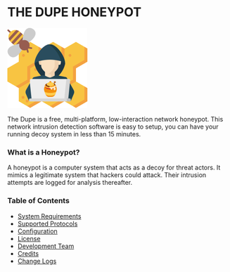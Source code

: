 # THE DUPE HONEYPOT
[logo]:https://github.com/BV5Tl0N/TheDupe/blob/main/thedupe.png
![logo]

The Dupe is a free, multi-platform, low-interaction network honeypot. This network intrusion detection software is easy to setup, you can have your running decoy system in less than 15 minutes.

### What is a Honeypot?
A honeypot is a computer system that acts as a decoy for threat actors. It mimics a legitimate system that hackers could attack. Their intrusion attempts are logged for analysis thereafter. 

### Table of Contents
* [System Requirements](https://github.com/BV5Tl0N/TheDupe/wiki/System-Requirements)
* [Supported Protocols](https://github.com/BV5Tl0N/TheDupe/wiki/Supported-Protocols)
* [Configuration](https://github.com/BV5Tl0N/TheDupe/wiki/Configuration)
* [License](https://github.com/BV5Tl0N/TheDupe/wiki/License)
* [Development Team](https://github.com/BV5Tl0N/TheDupe/wiki/Development-Team)
* [Credits](https://github.com/BV5Tl0N/TheDupe/wiki/Credits)
* [Change Logs](https://github.com/BV5Tl0N/TheDupe/wiki/Change-Logs)
